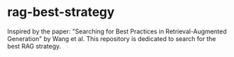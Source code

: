 # rag-best-strategy
Inspired by the paper: "Searching for Best Practices in Retrieval-Augmented Generation" by Wang et al. This repository is dedicated to search for the best RAG strategy.
